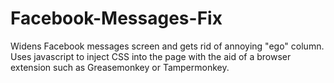 # Facebook-Messages-Fix
Widens Facebook messages screen and gets rid of annoying "ego" column. Uses javascript to inject CSS into the page with the aid of a browser extension such as Greasemonkey or Tampermonkey.
